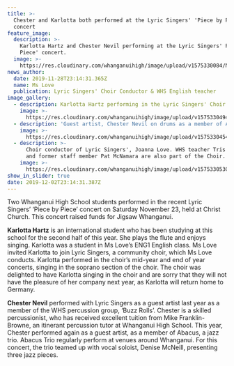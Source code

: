 ```yaml
---
title: >-
  Chester and Karlotta both performed at the Lyric Singers' 'Piece by Piece'
  concert
feature_image:
  description: >-
    Karlotta Hartz and Chester Nevil performing at the Lyric Singers' Piece by
    Piece' concert.
  image: >-
    https://res.cloudinary.com/whanganuihigh/image/upload/v1575330084/News/Both-karlotta-_-Chester.jpg
news_author:
  date: 2019-11-28T23:14:31.365Z
  name: Ms Love
  publication: Lyric Singers' Choir Conductor & WHS English teacher
image_gallery:
  - description: Karlotta Hartz performing in the Lyric Singers' Choir.
    image: >-
      https://res.cloudinary.com/whanganuihigh/image/upload/v1575330494/News/Karlotta_Hartz_Lyric_Singers_2.jpg
  - description: 'Guest artist, Chester Nevil on drums as a member of Abacus, a jazz trio.'
    image: >-
      https://res.cloudinary.com/whanganuihigh/image/upload/v1575330454/News/Chester_Nevil_Abacus_Trio_-_Lyric_Singers_Concert_2.jpg
  - description: >-
      Choir conductor of Lyric Singers', Joanna Love. WHS teacher Tris Martin
      and former staff member Pat McNamara are also part of the Choir.
    image: >-
      https://res.cloudinary.com/whanganuihigh/image/upload/v1575330530/News/Joanna_Love_Lyric_Singers_002.jpg
show_in_slider: true
date: 2019-12-02T23:14:31.387Z
---
```

Two Whanganui High School students performed in the recent Lyric Singers’ ‘Piece by Piece’ concert on Saturday November 23, held at Christ Church. This concert raised funds for Jigsaw Whanganui.

**Karlotta Hartz** is an international student who has been studying at this school for the second half of this year. She plays the flute and enjoys singing. Karlotta was a student in Ms Love’s ENG1 English class. Ms Love invited Karlotta to join Lyric Singers, a community choir, which Ms Love conducts. Karlotta performed in the choir’s mid-year and end of year concerts, singing in the soprano section of the choir. The choir was delighted to have Karlotta singing in the choir and are sorry that they will not have the pleasure of her company next year, as Karlotta will return home to Germany.

**Chester Nevil** performed with Lyric Singers as a guest artist last year as a member of the WHS percussion group, ‘Buzz Rolls’. Chester is a skilled percussionist, who has received excellent tuition from Mike Franklin-Browne, an itinerant percussion tutor at Whanganui High School. This year, Chester performed again as a guest artist, as a member of Abacus, a jazz trio. Abacus Trio regularly perform at venues around Whanganui. For this concert, the trio teamed up with vocal soloist, Denise McNeill, presenting three jazz pieces.
